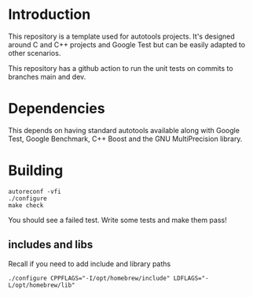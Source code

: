 # Introduction

This repository is a template used for autotools projects. It's designed around C and C++ projects and Google Test but can be easily adapted to other scenarios. 

This repository has a github action to run the unit tests on commits to branches main and dev. 

# Dependencies 

This depends on having standard autotools available along with Google Test, Google Benchmark, C++ Boost and the GNU MultiPrecision library. 

# Building

```
autoreconf -vfi
./configure
make check
```

You should see a failed test. Write some tests and make them pass!

## includes and libs 

Recall if you need to add include and library paths

```
./configure CPPFLAGS="-I/opt/homebrew/include" LDFLAGS="-L/opt/homebrew/lib"
```
